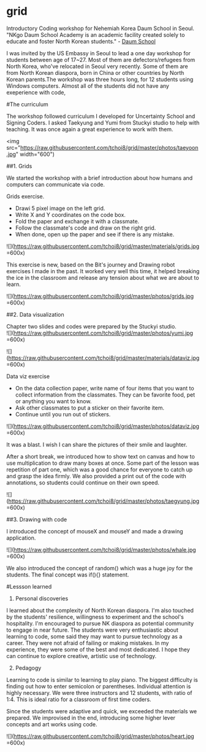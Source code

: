 # grid

Introductory Coding workshop for Nehemiah Korea Daum School in Seoul. "NKgo Daum School Academy is an academic facility created solely to educate and foster North Korean students." - [Daum School](http://nkgobridge.weebly.com/) 

I was invited by the US Embassy in Seoul to lead a one day workshop for students between age of 17~27. Most of them are defectors/refugees from North Korea, who've relocated in Seoul very recently. Some of them are from North Korean diaspora, born in China or other countries by North Korean parents.The workshop was three hours long, for 12 students using Windows computers. Almost all of the students did not have any exeperience with code,  



#The curriculum

The workshop followed curriculum I developed for Uncertainty School and Signing Coders. I asked Taekyung and Yumi from Stuckyi studio to help with teaching. It was once again a great experience to work with them.  



<img src="https://raw.githubusercontent.com/tchoi8/grid/master/photos/taeyoon.jpg" width="600")


##1. Grids 

We started the workshop with a brief introduction about how humans and computers can communicate via code. 

Grids exercise.

- Drawi 5 pixel image on the left grid. 
- Write X and Y coordinates on the code box. 
- Fold the paper and exchange it with a classmate.
- Follow the classmate's code and draw on the right grid.
- When done, open up the paper and see if there is any mistake.  
 
![](https://raw.githubusercontent.com/tchoi8/grid/master/materials/grids.jpg =600x)


This exercise is new, based on the Bit's journey and Drawing robot exercises I made in the past. It worked very well this time, it helped breaking the ice in the classroom and release any tension about what we are about to learn. 

![](https://raw.githubusercontent.com/tchoi8/grid/master/photos/grids.jpg =600x)

##2. Data visualization 

Chapter two slides and codes were prepared by the Stuckyi studio.   
![](https://raw.githubusercontent.com/tchoi8/grid/master/photos/yumi.jpg =600x)


![](https://raw.githubusercontent.com/tchoi8/grid/master/materials/dataviz.jpg =600x)


Data viz exercise

- On the data collection paper, write name of four items that you want to collect information from the classmates. They can be favorite food, pet or anything you want to know. 
- Ask other classmates to put a sticker on their favorite item.
- Continue until you run out of stickers.   

![](https://raw.githubusercontent.com/tchoi8/grid/master/photos/dataviz.jpg =600x)

It was a blast. I wish I can share the pictures of their smile and laughter. 

After a short break, we introduced how to show text on canvas and how to use multiplication to draw many boxes at once. Some part of the lesson was repetition of part one, which was a good chance for everyone to catch up and grasp the idea firmly. We also provided a print out of the code with annotations, so students could continue on their own speed.  

![](https://raw.githubusercontent.com/tchoi8/grid/master/photos/taegyung.jpg =600x)

##3. Drawing with code

I introduced the concept of mouseX and mouseY and made a drawing application. 

![](https://raw.githubusercontent.com/tchoi8/grid/master/photos/whale.jpg =600x)

We also introduced the concept of random() which was a huge joy for the students. The final concept was if(){} statement. 





#Lessson learned 
 
 1. Personal discoveries 

I learned about the complexity of North Korean diaspora. I'm also touched by the students' resilience, willingness to experiment and the school's hospitality. I'm encouraged to pursue NK diaspora as potential community to engage in near future. The students were very enthusiastic about learning to code, some said they may want to pursue technology as a career. They were not afraid of failing or making mistakes. In my experience, they were some of the best and most dedicated. I hope they can continue to explore creative, artistic use of technology. 

 
 2. Pedagogy 
 
Learning to code is similar to learning to play piano. The biggest difficulty is finding out how to enter semicolon or parentheses. Individual attention is highly necessary. We were three instructors and 12 students, with ratio of 1:4. This is ideal ratio for a classroom of first time coders. 

Since the students were adaptive and quick, we exceeded the materials we prepared. We improvised in the end, introducing some higher lever concepts and art works using code.


![](https://raw.githubusercontent.com/tchoi8/grid/master/photos/heart.jpg =600x)